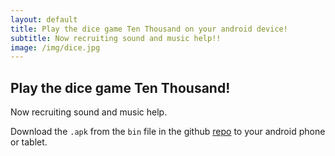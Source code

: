 ```yaml
---
layout: default
title: Play the dice game Ten Thousand on your android device!
subtitle: Now recruiting sound and music help!!
image: /img/dice.jpg
---
```


## Play the dice game Ten Thousand!
Now recruiting sound and music help.

Download the `.apk` from the `bin` file in the github [repo](https://github.com/llpk79/ten-thousand-app) to your 
android phone or tablet.